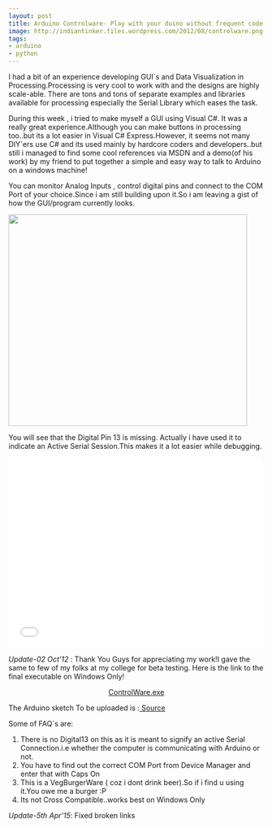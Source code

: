 ```yaml
---
layout: post
title: Arduino Controlware- Play with your duino without frequent code uploads
image: http://indiantinker.files.wordpress.com/2012/08/controlware.png
tags:
- arduino
- python
---
```


I had a bit of an experience developing GUI`s and Data Visualization in Processing.Processing is very cool to work with and the designs are highly scale-able. There are tons and tons of separate examples and libraries available for processing especially the Serial Library which eases the task.

During this week , i tried to make myself a GUI using Visual C#. It was a really great experience.Although you can make buttons in processing too..but its a lot easier in Visual C# Express.However, it seems not many DIY`ers use C# and its used mainly by hardcore coders and developers..but still i managed to find some cool references via MSDN and a demo(of his work) by my friend to put together a simple and easy way to talk to Arduino on a windows machine!

You can monitor Analog Inputs , control digital pins and connect to the COM Port of your choice.Since i am still building upon it.So i am leaving a gist of how the GUI/program currently looks.

<a href="http://indiantinker.files.wordpress.com/2012/08/controlware.png"><img class="aligncenter size-full wp-image-198" title="ControlWare" src="http://indiantinker.files.wordpress.com/2012/08/controlware.png" alt="" width="470" height="417" /></a>

You will see that the Digital Pin 13 is missing. Actually i have used it to indicate an Active Serial Session.This makes it a lot easier while debugging.
<iframe src="//player.vimeo.com/video/50615424" width="500" height="375" frameborder="0" webkitallowfullscreen mozallowfullscreen allowfullscreen></iframe> 


*Update-02 Oct'12* : Thank You Guys for appreciating my work!I gave the same to few of my folks at my college for beta testing. Here is the link to the final executable on Windows Only!
<p style="text-align:center;"><a title="ControlWare" href="http://1drv.ms/1FaBBZS" target="_blank">ControlWare.exe</a></p>
<p style="text-align:left;">The Arduino sketch To be uploaded is :<a href="http://1drv.ms/1FtOSPY" target="_blank"> Source</a></p>
<p style="text-align:left;">Some of FAQ`s are:</p>

<ol>
	<li>There is no Digital13 on this as it is meant to signify an active Serial Connection.i.e whether the computer is communicating with Arduino or not.</li>
	<li>You have to find out the correct COM Port from Device Manager and enter that with Caps On</li>
	<li>This is a VegBurgerWare ( coz i dont drink beer).So if i find u using it.You owe me a burger :P</li>
	<li>Its not Cross Compatible..works best on Windows Only</li>
</ol>


*Update-5th Apr'15*: Fixed broken links
